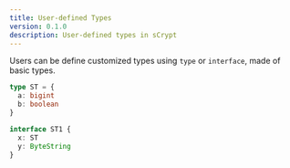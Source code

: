 ```yaml
---
title: User-defined Types
version: 0.1.0
description: User-defined types in sCrypt
---
```


Users can be define customized types using `type` or `interface`, made of basic types.

```ts
type ST = {
  a: bigint
  b: boolean
}

interface ST1 {
  x: ST
  y: ByteString
}
```

